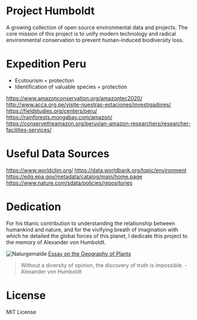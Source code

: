 Project Humboldt
=============

A growing collection of open source environmental data and projects. The core mission of this project is to unify modern technology and radical environmental conservation to prevent human-induced biodiversity loss.

# Expedition Peru
- Ecotourism = protection
- Identification of valuable species = protection
  
https://www.amazonconservation.org/amazontec2020/
http://www.acca.org.pe/visite-nuestras-estaciones/investigadores/
https://fieldstudies.org/centers/peru/
https://rainforests.mongabay.com/amazon/
https://conservetheamazon.org/peruvian-amazon-researchers/researcher-facilities-services/

# Useful Data Sources
https://www.worldclim.org/
https://data.worldbank.org/topic/environment
https://edg.epa.gov/metadata/catalog/main/home.page
https://www.nature.com/sdata/policies/repositories

# Dedication
For his titanic contribution to understanding the relationship between humankind and nature, and for the vivifying breath of imagination with which he detailed the global forces of this planet, I dedicate this project to the memory of Alexander von Humboldt.

![Naturgemalde](https://i.etsystatic.com/16797989/r/il/247e23/1465591817/il_570xN.1465591817_nko7.jpg)
[Essay on the Geography of Plants](http://gsp.humboldt.edu/OLM/Courses/GSP_510/Articles/Alexander_von_Humboldt,_Aime_Bonpland-Essay_on_the_Geography_of_Plants-University_Of_Chicago_Press%282009%29.pdf)

> Without a diversity of opinion, the discovery of truth is impossible. - Alexander von Humboldt

# License
MIT License